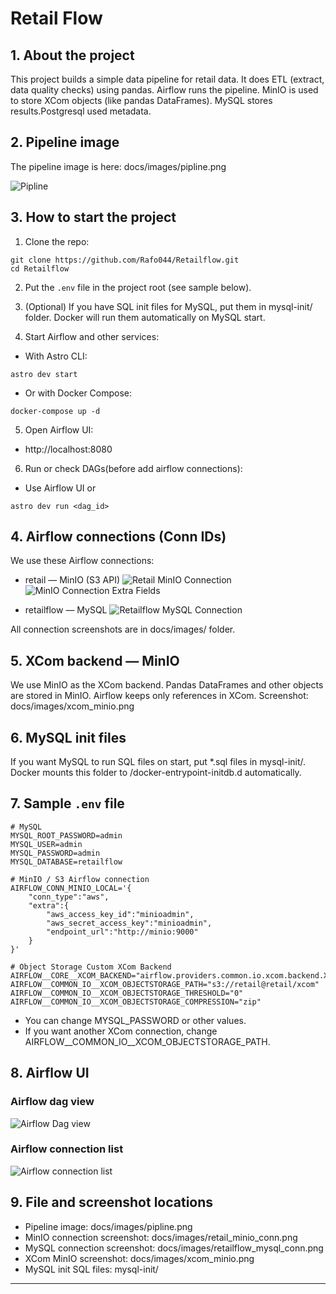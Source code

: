 
# Retail Flow

## 1. About the project
This project builds a simple data pipeline for retail data.
It does ETL (extract, data quality checks) using pandas.
Airflow runs the pipeline. MinIO is used to store XCom objects (like pandas DataFrames).
MySQL stores results.Postgresql used metadata.

## 2. Pipeline image
The pipeline image is here:
docs/images/pipline.png

![Pipline](docs/images/pipline.png)

## 3. How to start the project

1. Clone the repo:
```
git clone https://github.com/Rafo044/Retailflow.git
cd Retailflow
```

2. Put the `.env` file in the project root (see sample below).

3. (Optional) If you have SQL init files for MySQL, put them in mysql-init/ folder.
Docker will run them automatically on MySQL start.

4. Start Airflow and other services:

- With Astro CLI:
```
astro dev start
```

- Or with Docker Compose:
```
docker-compose up -d
```

5. Open Airflow UI:
- http://localhost:8080

6. Run or check DAGs(before add airflow connections):
- Use Airflow UI or
```
astro dev run <dag_id>
```

## 4. Airflow connections (Conn IDs)

We use these Airflow connections:

- retail — MinIO (S3 API)
![Retail MinIO Connection](docs/images/retail_minio_conn.png)
![MinIO Connection Extra Fields](docs/images/minio-extra-fields.png)


- retailflow — MySQL
![Retailflow MySQL Connection](docs/images/retailflow_mysql_conn.png)

All connection screenshots are in docs/images/ folder.

## 5. XCom backend — MinIO

We use MinIO as the XCom backend.
Pandas DataFrames and other objects are stored in MinIO.
Airflow keeps only references in XCom.
Screenshot: docs/images/xcom_minio.png

## 6. MySQL init files

If you want MySQL to run SQL files on start, put *.sql files in mysql-init/.
Docker mounts this folder to /docker-entrypoint-initdb.d automatically.

## 7. Sample `.env` file

```
# MySQL
MYSQL_ROOT_PASSWORD=admin
MYSQL_USER=admin
MYSQL_PASSWORD=admin
MYSQL_DATABASE=retailflow

# MinIO / S3 Airflow connection
AIRFLOW_CONN_MINIO_LOCAL='{
    "conn_type":"aws",
    "extra":{
        "aws_access_key_id":"minioadmin",
        "aws_secret_access_key":"minioadmin",
        "endpoint_url":"http://minio:9000"
    }
}'

# Object Storage Custom XCom Backend
AIRFLOW__CORE__XCOM_BACKEND="airflow.providers.common.io.xcom.backend.XComObjectStorageBackend"
AIRFLOW__COMMON_IO__XCOM_OBJECTSTORAGE_PATH="s3://retail@retail/xcom"
AIRFLOW__COMMON_IO__XCOM_OBJECTSTORAGE_THRESHOLD="0"
AIRFLOW__COMMON_IO__XCOM_OBJECTSTORAGE_COMPRESSION="zip"
```

- You can change MYSQL_PASSWORD or other values.
- If you want another XCom connection, change AIRFLOW__COMMON_IO__XCOM_OBJECTSTORAGE_PATH.


## 8. Airflow UI

### Airflow dag view
![Airflow Dag view](docs/images/dagview.png)

### Airflow connection list
![Airflow connection list](docs/images/airflow_conn_list.png)

## 9. File and screenshot locations

- Pipeline image: docs/images/pipline.png
- MinIO connection screenshot: docs/images/retail_minio_conn.png
- MySQL connection screenshot: docs/images/retailflow_mysql_conn.png
- XCom MinIO screenshot: docs/images/xcom_minio.png
- MySQL init SQL files: mysql-init/

---
